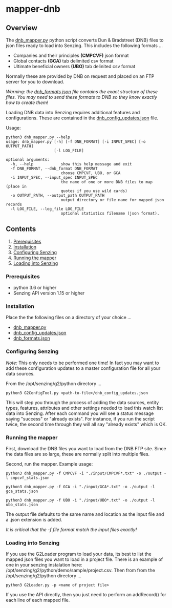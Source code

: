 # mapper-dnb

## Overview

The [dnb_mapper.py](dnb_mapper.py) python script converts Dun & Bradstreet (DNB) files to json files ready to load into Senzing.  This includes the following formats ...

- Companies and their principles **(CMPCVF)** json format
- Global contacts **(GCA)** tab delimited csv format
- Ultimate beneficial owners **(UBO)** tab delinited csv format

Normally these are provided by DNB on request and placed on an FTP server for you to download.

*Warning: the [dnb_formats.json](dnb_formats.json) file contains the exact structure of these files.   You may need to send these formats to DNB so they know exactly how to create them!*

Loading DNB data into Senzing requires additional features and configurations. These are contained in the
[dnb_config_updates.json](dnb_config_updates.json) file.

Usage:

```console
python3 dnb_mapper.py --help
usage: dnb_mapper.py [-h] [-f DNB_FORMAT] [-i INPUT_SPEC] [-o OUTPUT_PATH]
                     [-l LOG_FILE]

optional arguments:
  -h, --help            show this help message and exit
  -f DNB_FORMAT, --dnb_format DNB_FORMAT
                        choose CMPCVF, UBO, or GCA
  -i INPUT_SPEC, --input_spec INPUT_SPEC
                        the name of one or more DNB files to map (place in
                        quotes if you use wild cards)
  -o OUTPUT_PATH, --output_path OUTPUT_PATH
                        output directory or file name for mapped json records
  -l LOG_FILE, --log_file LOG_FILE
                        optional statistics filename (json format).
```

## Contents

1. [Prerequisites](#prerequisites)
1. [Installation](#installation)
1. [Configuring Senzing](#configuring-senzing)
1. [Running the mapper](#running-the-mapper)
1. [Loading into Senzing](#loading-into-senzing)

### Prerequisites

- python 3.6 or higher
- Senzing API version 1.15 or higher

### Installation

Place the the following files on a directory of your choice ...

- [dnb_mapper.py](dnb_mapper.py)
- [dnb_config_updates.json](dnb_config_updates.json)
- [dnb_formats.json](dnb_formats.json)

### Configuring Senzing

*Note:* This only needs to be performed one time! In fact you may want to add these configuration updates to a master configuration file for all your data sources.

From the /opt/senzing/g2/python directory ...

```console
python3 G2ConfigTool.py <path-to-file>/dnb_config_updates.json
```

This will step you through the process of adding the data sources, entity types, features, attributes and other settings needed to load this watch list data into Senzing. After each command you will see a status message saying "success" or "already exists".  For instance, if you run the script twice, the second time through they will all say "already exists" which is OK.

### Running the mapper

First, download the DNB files you want to load from the DNB FTP site.  Since the data files are so large, these are normally split into multiple files.

Second, run the mapper. Example usage:

```console
python3 dnb_mapper.py -f CMPCVF -i "./input/CMPCVF*.txt" -o ./output -l cmpcvf_stats.json

python3 dnb_mapper.py -f GCA -i "./input/GCA*.txt" -o ./output -l gca_stats.json

python3 dnb_mapper.py -f UBO -i "./input/UBO*.txt" -o ./output -l ubo_stats.json
```

The output file defaults to the same name and location as the input file and a .json extension is added.

*It is critical that the -f file format match the input files exactly!*

### Loading into Senzing

If you use the G2Loader program to load your data, its best to list the mapped json files you want to load in a project file.  There is an example of one in your senzing instalation here: /opt/senzing/g2/python/demo/sample/project.csv.  Then from from the /opt/senzing/g2/python directory ...

```console
python3 G2Loader.py -p <name of project file>
```

If you use the API directly, then you just need to perform an addRecord() for each line of each mapped file.
